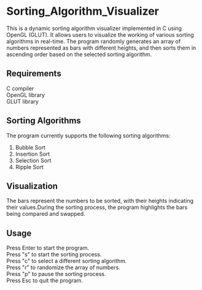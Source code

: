 # Sorting_Algorithm_Visualizer

This is a dynamic sorting algorithm visualizer implemented in C using OpenGL (GLUT). It allows users to visualize the working of various sorting algorithms in real-time. The program randomly generates an array of numbers represented as bars with different heights, and then sorts them in ascending order based on the selected sorting algorithm.

## Requirements
C compiler <br />
OpenGL library <br />
GLUT library <br />

## Sorting Algorithms
The program currently supports the following sorting algorithms: <br />
1. Bubble Sort <br />
2. Insertion Sort <br />
3. Selection Sort <br />
4. Ripple Sort <br />

## Visualization
The bars represent the numbers to be sorted, with their heights indicating their values.During the sorting process, the program highlights the bars being compared and swapped.

## Usage
Press Enter to start the program. <br />
Press "s" to start the sorting process. <br />
Press "c" to select a different sorting algorithm.  <br />
Press "r" to randomize the array of numbers. <br />
Press "p" to pause the sorting process. <br />
Press Esc to quit the program. <br />

